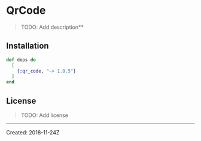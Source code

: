 # QrCode

> TODO: Add description**


## Installation

```elixir
def deps do
  [
    {:qr_code, "~> 1.0.5"}
  ]
end
```

## License

> TODO: Add license

----
Created:  2018-11-24Z
